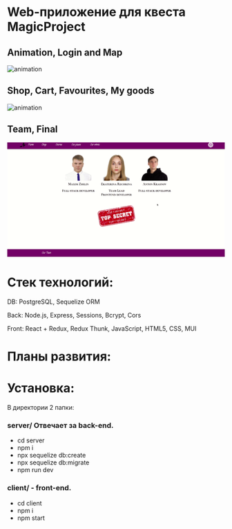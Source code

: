 # Web-приложение для квеста MagicProject

## Animation, Login and Map

![animation](./readme_gif/animation.gif)

## Shop, Cart, Favourites, My goods

![animation](./readme_gif/shop.gif)

## Team, Final

![animation](./readme_gif/final.gif)

# Стек технологий:

DB: PostgreSQL, Sequelize ORM

Back: Node.js, Express, Sessions, Bcrypt, Cors

Front: React + Redux, Redux Thunk, JavaScript, HTML5, CSS, MUI

# Планы развития:

# Установка:

В директории 2 папки:

### server/ Отвечает за back-end.

- cd server
- npm i
- npx sequelize db:create
- npx sequelize db:migrate
- npm run dev

### client/ - front-end.

- cd client
- npm i
- npm start
